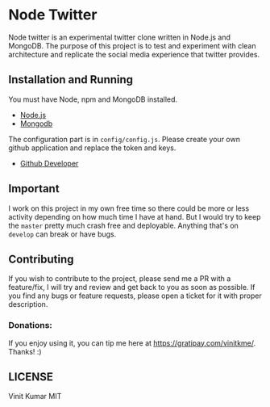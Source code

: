 # Node Twitter

Node twitter is an experimental twitter clone written in Node.js and MongoDB.
The purpose of this project is to test and experiment with clean architecture and
replicate the social media experience that twitter provides.

## Installation and Running
You must have Node, npm and MongoDB installed.
- [Node.js](http://nodejs.org)
- [Mongodb](http://docs.mongodb.org/manual/installation/)

The configuration part is in `config/config.js`. Please create your own
github application and replace the token and keys.

- [Github Developer](https://github.com/settings/applications)

## Important
I work on this project in my own free time so there could be more or less activity depending on how
much time I have at hand. But I would try to keep the `master` pretty much crash free and deployable. Anything
that's on `develop` can break or have bugs.

## Contributing
If you wish to contribute to the project, please send me a PR with a feature/fix, I will try and review
and get back to you as soon as possible. If you find any bugs or feature requests, please open a ticket for it with proper
description.

### Donations:
If you enjoy using it, you can tip me here at https://gratipay.com/vinitkme/. Thanks! :)

## LICENSE
Vinit Kumar
MIT
